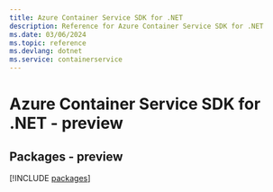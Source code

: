 ```yaml
---
title: Azure Container Service SDK for .NET
description: Reference for Azure Container Service SDK for .NET
ms.date: 03/06/2024
ms.topic: reference
ms.devlang: dotnet
ms.service: containerservice
---
```

# Azure Container Service SDK for .NET - preview
## Packages - preview
[!INCLUDE [packages](container-service-index.md)]